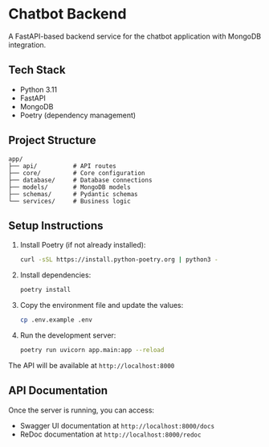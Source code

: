 # Chatbot Backend

A FastAPI-based backend service for the chatbot application with MongoDB integration.

## Tech Stack

- Python 3.11
- FastAPI
- MongoDB
- Poetry (dependency management)

## Project Structure

```
app/
├── api/          # API routes
├── core/         # Core configuration
├── database/     # Database connections
├── models/       # MongoDB models
├── schemas/      # Pydantic schemas
└── services/     # Business logic
```

## Setup Instructions

1. Install Poetry (if not already installed):
   ```bash
   curl -sSL https://install.python-poetry.org | python3 -
   ```

2. Install dependencies:
   ```bash
   poetry install
   ```

3. Copy the environment file and update the values:
   ```bash
   cp .env.example .env
   ```

4. Run the development server:
   ```bash
   poetry run uvicorn app.main:app --reload
   ```

The API will be available at `http://localhost:8000`

## API Documentation

Once the server is running, you can access:
- Swagger UI documentation at `http://localhost:8000/docs`
- ReDoc documentation at `http://localhost:8000/redoc`